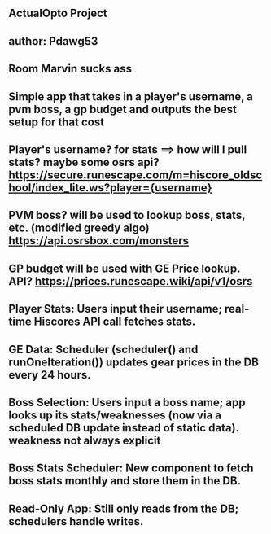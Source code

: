 ## ActualOpto Project

## author: Pdawg53

## Room Marvin sucks ass

## Simple app that takes in a player's username, a pvm boss, a gp budget and outputs the best setup for that cost


## Player's username? for stats ==> how will I pull stats? maybe some osrs api? https://secure.runescape.com/m=hiscore_oldschool/index_lite.ws?player={username}

## PVM boss? will be used to lookup boss, stats, etc. (modified greedy algo) https://api.osrsbox.com/monsters

## GP budget will be used with GE Price lookup. API? https://prices.runescape.wiki/api/v1/osrs

## Player Stats: Users input their username; real-time Hiscores API call fetches stats.

## GE Data: Scheduler (scheduler() and runOneIteration()) updates gear prices in the DB every 24 hours.

## Boss Selection: Users input a boss name; app looks up its stats/weaknesses (now via a scheduled DB update instead of static data). weakness not always explicit

## Boss Stats Scheduler: New component to fetch boss stats monthly and store them in the DB.

## Read-Only App: Still only reads from the DB; schedulers handle writes.






